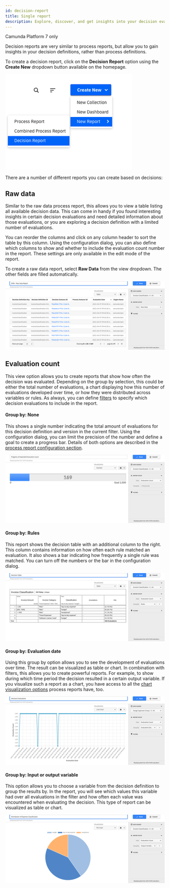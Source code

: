 ```yaml
---
id: decision-report
title: Single report
description: Explore, discover, and get insights into your decision evaluations.
---
```


<span class="badge badge--platform">Camunda Platform 7 only</span>

Decision reports are very similar to process reports, but allow you to gain insights in your decision definitions, rather than process definitions.

To create a decision report, click on the **Decision Report** option using the **Create New** dropdown button available on the homepage.

![Create a new Decision Report from the Report list page](./img/dmn_report_create.png)

There are a number of different reports you can create based on decisions:

## Raw data

Similar to the raw data process report, this allows you to view a table listing all available decision data. This can come in handy if you found interesting insights in certain decision evaluations and need detailed information about those evaluations, or you are exploring a decision definition with a limited number of evaluations.

You can reorder the columns and click on any column header to sort the table by this column. Using the configuration dialog, you can also define which columns to show and whether to include the evaluation count number in the report. These settings are only available in the edit mode of the report.

To create a raw data report, select **Raw Data** from the view dropdown. The other fields are filled automatically.

![Decision Raw Data Table in Camunda Optimize](./img/dmn_raw_data_report.png)

## Evaluation count

This view option allows you to create reports that show how often the decision was evaluated. Depending on the group by selection, this could be either the total number of evaluations, a chart displaying how this number of evaluations developed over time, or how they were distributed across variables or rules. As always, you can define [filters](../additional-features/filters.md) to specify which decision evaluations to include in the report.

#### Group by: None

This shows a single number indicating the total amount of evaluations for this decision definition and version in the current filter. Using the configuration dialog, you can limit the precision of the number and define a goal to create a progress bar. Details of both options are described in the [process report configuration section](../process-analysis/report-analysis/configure-reports.md#number).

![Progress Bar visualization for Decision Evaluation Count](./img/dmn_progress_bar.png)

#### Group by: Rules

This report shows the decision table with an additional column to the right. This column contains information on how often each rule matched an evaluation. It also shows a bar indicating how frequently a single rule was matched. You can turn off the numbers or the bar in the configuration dialog.

![Decision Table with evaluation count information](./img/dmn_decision_table.png)

#### Group by: Evaluation date

Using this group by option allows you to see the development of evaluations over time. The result can be visualized as table or chart. In combination with filters, this allows you to create powerful reports. For example, to show during which time period the decision resulted in a certain output variable. If you visualize such a report as a chart, you have access to all the [chart visualization options](../process-analysis/report-analysis/configure-reports.md#charts-line-bar-pie) process reports have, too.

![Line Chart showing decision evaluations by date](./img/dmn_date_chart.png)

#### Group by: Input or output variable

This option allows you to choose a variable from the decision definition to group the results by. In the report, you will see which values this variable had over all evaluations in the filter and how often each value was encountered when evaluating the decision. This type of report can be visualized as table or chart.

![Pie Chart depicting distribution of output variable values](./img/dmn_pie_chart.png)
